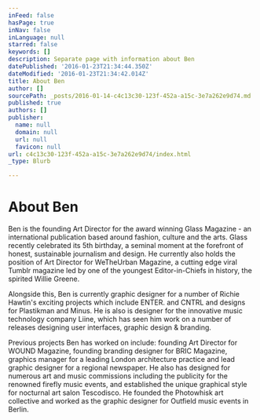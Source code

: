 ```yaml
---
inFeed: false
hasPage: true
inNav: false
inLanguage: null
starred: false
keywords: []
description: Separate page with information about Ben
datePublished: '2016-01-23T21:34:44.350Z'
dateModified: '2016-01-23T21:34:42.014Z'
title: About Ben
author: []
sourcePath: _posts/2016-01-14-c4c13c30-123f-452a-a15c-3e7a262e9d74.md
published: true
authors: []
publisher:
  name: null
  domain: null
  url: null
  favicon: null
url: c4c13c30-123f-452a-a15c-3e7a262e9d74/index.html
_type: Blurb

---
```

# About Ben

Ben is the founding Art Director for the award winning Glass Magazine - an international publication based around fashion, culture and the arts. Glass recently celebrated its 5th birthday, a seminal moment at the forefront of honest, sustainable journalism and design. He currently also holds the position of Art Director for WeTheUrban Magazine, a cutting edge viral Tumblr magazine led by one of the youngest Editor-in-Chiefs in history, the spirited Willie Greene.

Alongside this, Ben is currently graphic designer for a number of Richie Hawtin's exciting projects which include ENTER. and CNTRL and designs for Plastikman and Minus. He is also is designer for the innovative music technology company Liine, which has seen him work on a number of releases designing user interfaces, graphic design & branding.

Previous projects Ben has worked on include: founding Art Director for WOUND Magazine, founding branding designer for BRIC Magazine, graphics manager for a leading London architecture practice and lead graphic designer for a regional newspaper. He also has designed for numerous art and music commissions including the publicity for the renowned firefly music events, and established the unique graphical style for nocturnal art salon Tescodisco. He founded the Photowhisk art collective and worked as the graphic designer for Outfield music events in Berlin.